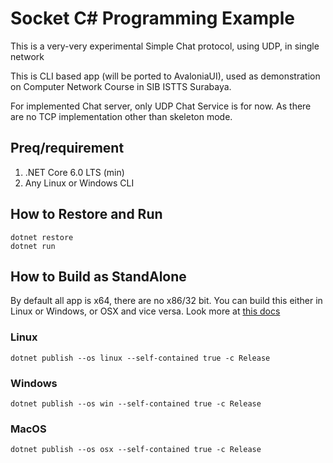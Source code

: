 # Socket C# Programming Example

This is a very-very experimental Simple Chat protocol, using UDP, in single network

This is CLI based app (will be ported to AvaloniaUI), used as demonstration on Computer Network Course in SIB ISTTS Surabaya. 

For implemented Chat server, only UDP Chat Service is for now. As there are no TCP implementation other than skeleton mode. 

## Preq/requirement

1. .NET Core 6.0 LTS (min)
2. Any Linux or Windows CLI

## How to Restore and Run

```
dotnet restore
dotnet run
```

## How to Build as StandAlone

By default all app is x64, there are no x86/32 bit. You can build this either in Linux or Windows, or OSX and vice versa. Look more at [this docs](https://learn.microsoft.com/en-us/dotnet/core/rid-catalog)

### Linux
```
dotnet publish --os linux --self-contained true -c Release
```

### Windows 
```
dotnet publish --os win --self-contained true -c Release
```

### MacOS
```
dotnet publish --os osx --self-contained true -c Release
```